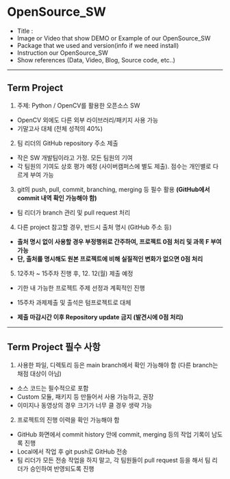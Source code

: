 # OpenSource_SW

- Title :
- Image or Video that show DEMO or Example of our OpenSource_SW
- Package that we used and version(info if we need install)
- Instruction our OpenSource_SW
- Show references (Data, Video, Blog, Source code, etc..)
---
## Term Project

1. 주제: Python / OpenCV를 활용한 오픈소스 SW
  - OpenCV 외에도 다른 외부 라이브러리/패키지 사용 가능
  - 기말고사 대체 (전체 성적의 40%)
2. 팀 리더의 GitHub repository 주소 제출
  - 작은 SW 개발팀이라고 가정. 모든 팀원의 기여
  - 각 팀원의 기여도 상호 평가 예정 (사이버캠퍼스에 별도 제출). 점수는 개인별로 다르게 부여 가능
3. git의 push, pull, commit, branching, merging 등 필수 활용 **(GitHub에서 commit 내역 확인 가능해야 함)**
  - 팀 리더가 branch 관리 및 pull request 처리
4. 다른 project 참고할 경우, 반드시 출처 명시 (GitHub 주소 등)
  - **출처 명시 없이 사용할 경우 부정행위로 간주하여, 프로젝트 0점 처리 및 과목 F 부여 가능**
  - **단, 출처를 명시해도 원본 프로젝트에 비해 실질적인 변화가 없으면 0점 처리**
5. 12주차 ~ 15주차 진행 후, 12. 12(월) 제출 예정
  - 기한 내 가능한 프로젝트 주제 선정과 계획적인 진행
  - 15주차 과제제출 및 출석은 텀프로젝트로 대체

  - **제출 마감시간 이후 Repository update 금지 (발견시에 0점 처리)**
---
## Term Project 필수 사항

1. 사용한 파일, 디렉토리 등은 main branch에서 확인 가능해야 함 (다른 branch는 채점 대상이 아님)
  - 소스 코드는 필수적으로 포함
  - Custom 모듈, 패키지 등 만들어서 사용 가능하고, 권장
  - 이미지나 동영상의 경우 크기가 너무 클 경우 생략 가능
2. 프로젝트의 진행 이력을 확인 가능해야 함
  - GitHub 화면에서 commit history 안에 commit, merging 등의 작업 기록이 남도록 진행
  - Local에서 작업 후 git push로 GitHub 전송
  - 팀 리더가 모든 전송 작업을 하지 말고, 각 팀원들이 pull request 등을 해서 팀 리더가 승인하여 반영되도록 진행
